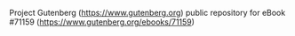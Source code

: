 Project Gutenberg (https://www.gutenberg.org) public repository for
eBook #71159 (https://www.gutenberg.org/ebooks/71159)
